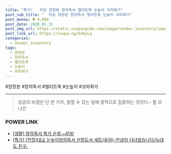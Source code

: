 ```yaml
--- 
title: "특가!   자오 양장본 창의독서 엘리트북 눈높이 꼬마화가" 
post_sub_title: "  자오 양장본 창의독서 엘리트북 눈높이 꼬마화가" 
post_money: ₩ 4,000 
post_date: 2020.01.31 
post_img_url: https://static.coupangcdn.com/image/vendor_inventory/images/2019/03/08/23/1/099fd1fb-9e52-4d5d-b70d-a2043255fc7b.jpg 
post_link_url: https://coupa.ng/bnKyLa 
categories: 
  - vendor_inventory 
tags: 
  - 양장본 
  - 창의독서 
  - 엘리트북 
  - 눈높이 
  - 꼬마화가 
--- 
```

  #양장본 #창의독서 #엘리트북 #눈높이 #꼬마화가 
<hr> 

> 성공의 비결은 단 한 가지, 잘할 수 있는 일에 광적으로 집중하는 것이다.–  톰 모나건 


### POWER LINK

* <a href="https://blog.naver.com/sakai111/221790909934" target="_blank"> [생활] 창의독서 특가 순위 ~41위</a>
* <a href="https://blog.naver.com/an0733/221791956138" target="_blank">[특가] [전집]대교 눈높이창의독서 선정도서 세트(유아)-안녕히 다녀왔습니다/늑대도 친구.</a>
